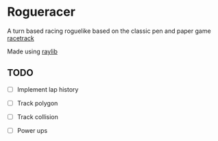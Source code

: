 # Rogueracer
A turn based racing roguelike based on the classic pen and paper game [racetrack](https://en.wikipedia.org/wiki/Racetrack_(game))

Made using [raylib](http://raylib.com)

## TODO
- [ ] Implement lap history
- [ ] Track polygon
- [ ] Track collision
- [ ] Power ups


